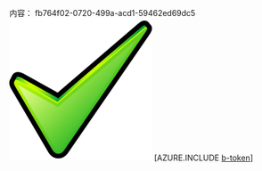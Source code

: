内容： fb764f02-0720-499a-acd1-59462ed69dc5![图像](e5a46b30-3d5b-4674-83de-adc6c93ebc2a.png)
[AZURE.INCLUDE [b-token](901d8f93-87bc-47cc-a1fc-b8e21ae8d3ec.md)]
